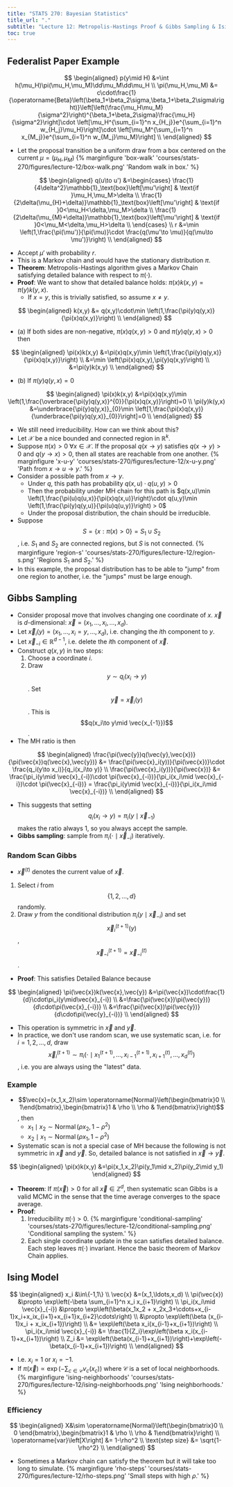 ```yaml
---
title: "STATS 270: Bayesian Statistics"
title_url: "."
subtitle: "Lecture 12: Metropolis-Hastings Proof & Gibbs Sampling & Ising Model (2022-11-03)"
toc: true
---
```


$$
\newcommand{\op}{\operatorname}
\newcommand{\var}[1]{\op{var}\left[#1\right]}
\newcommand{\sd}[1]{\op{sd}\left[#1\right]}
\newcommand{\cov}[2]{\op{cov}\left[#1, #2\right]}
$$

## Federalist Paper Example

$$
\begin{aligned}
p(y\mid H)
&=\int h(\mu_H)\pi(\mu_H,\mu_M)\dd\mu_M\dd\mu_H \\
\pi(\mu_H,\mu_M)
&=
c\cdot\frac{1}{\operatorname{Beta}\left(\beta_1+\beta_2\sigma,\beta_1+\beta_2\sigma\right)}\left[\left(\frac{\mu_H\mu_M}{\sigma^2}\right)^{\beta_1+\beta_2\sigma}\frac{\mu_H}{\sigma^2}\right]\cdot \left[\mu_H^{\sum_{i=1}^n x_{H_j}}e^{\sum_{i=1}^n w_{H_j}\mu_H}\right]\cdot \left[\mu_M^{\sum_{i=1}^n x_{M_j}}e^{\sum_{i=1}^n w_{M_j}\mu_M}\right] \\
\end{aligned}
$$

- Let the proposal transition be a uniform draw from a box centered on the
  current $\mu=(\mu_H,\mu_M)$
  {% marginfigure 'box-walk' 'courses/stats-270/figures/lecture-12/box-walk.png' 'Random walk in box.' %}

$$
\begin{aligned}
q(u\to u')
&=\begin{cases}
  \frac{1}{4\delta^2}\mathbb{1}_\text{box}\left[\mu'\right] & \text{if }\mu_H,\mu_M>\delta \\
  \frac{1}{2\delta(\mu_{H}+\delta)}\mathbb{1}_\text{box}\left[\mu'\right] & \text{if }0<\mu_H<\delta,\mu_M>\delta \\
  \frac{1}{2\delta(\mu_{M}+\delta)}\mathbb{1}_\text{box}\left[\mu'\right] & \text{if }0<\mu_M<\delta,\mu_H>\delta \\
\end{cases} \\
r
&=\min \left(1,\frac{\pi(\mu')}{\pi(\mu)}\cdot \frac{q(\mu'\to \mu)}{q(\mu\to \mu')}\right)
\\
\end{aligned}
$$

- Accept $\mu'$ with probability $r$.
- This is a Markov chain and would have the stationary distribution $\pi$.
- **Theorem**: Metropolis-Hastings algorithm gives a Markov Chain satisfying detailed balance
  with respect to $\pi(\cdot)$.
- **Proof**: We want to show that detailed balance holds: $\pi(x)k(x,y)=\pi(y)k(y,x)$.
  - If $x=y$, this is trivially satisfied, so assume $x\ne y$.

$$
\begin{aligned}
k(x,y)
&= q(x,y)\cdot\min \left(1,\frac{\pi(y)q(y,x)}{\pi(x)q(x,y)}\right) \\
\end{aligned}
$$

- (a) If both sides are non-negative, $\pi(x)q(x,y)>0$ and $\pi(y)q(y,x)>0$ then

$$
\begin{aligned}
\pi(x)k(x,y)
&=\pi(x)q(x,y)\min \left(1,\frac{\pi(y)q(y,x)}{\pi(x)q(x,y)}\right) \\
&=\min \left(\pi(x)q(x,y),\pi(y)q(x,y)\right) \\
&=\pi(y)k(x,y) \\
\end{aligned}
$$

- (b) If $\pi(y)q(y,x)=0$

$$
\begin{aligned}
\pi(x)k(x,y)
&=\pi(x)q(x,y)\min \left(1,\frac{\overbrace{\pi(y)q(y,x)}^{0}}{\pi(x)q(x,y)}\right)=0 \\
\pi(y)k(y,x)
&=\underbrace{\pi(y)q(y,x)}_{0}\min \left[1,\frac{\pi(x)q(x,y)}{\underbrace{\pi(y)q(y,x)}_{0}}\right]=0 \\
\end{aligned}
$$

- We still need irreducibility. How can we think about this?
- Let $\mathcal{X}$ be a nice bounded and connected region in $\mathbb{R}^k$.
- Suppose $\pi(x)>0\;\forall x\in \mathcal{X}$. If the proposal $q(x\to y)$
  satisfies $q(x\to y)>0$ and $q(y\to x)>0$, then all states are reachable from
  one another.
  {% marginfigure 'x-u-y' 'courses/stats-270/figures/lecture-12/x-u-y.png' 'Path from $x\to u\to y$.' %}
- Consider a possible path from $x\to y$.
  - Under $q$, this path has probability $q(x,u)\cdot q(u,y)>0$
  - Then the probability under MH chain for this path is $q(x,u)\min
    \left(1,\frac{\pi(u)q(u,x)}{\pi(x)q(x,u)}\right)\cdot q(u,y)\min \left(1,\frac{\pi(y)q(y,u)}{\pi(u)q(u,y)}\right) > 0$
  - Under the proposal distribution, the chain should be irreducible.
- Suppose $$S=\{x: \pi(x)>0\}=S_1\cup S_2$$, i.e. $S_1$ and $S_2$ are
  connected regions, but $S$ is not connected.
  {% marginfigure 'region-s' 'courses/stats-270/figures/lecture-12/region-s.png' 'Regions $S_1$ and $S_2$.' %}
- In this example, the proposal distribution has to be able to "jump" from one
  region to another, i.e. the "jumps" must be large enough.

## Gibbs Sampling

- Consider proposal move that involves changing one coordinate of $x$.
  $\vec{x}$ is $d$-dimensional: $\vec{x}=(x_1,\ldots,x_i,\ldots,x_d)$.
- Let $\vec{x}_i(y)=(x_1,\ldots,x_i=y,\ldots,x_d)$, i.e. changing the $i$th
  component to $y$.
- Let $\vec{x}_{-i}\in \mathbb{R}^{d-1}$, i.e. delete the $i$th component of $\vec{x}$.
- Construct $q(x,y)$ in two steps:
  1. Choose a coordinate $i$.
  2. Draw $$y\sim q_i(x_i\to y)$$. Set $$\vec{y}=\vec{x}_i(y)$$. This is
     $$q(x_i\to y\mid \vec{x_{-1}})$$.
- The MH ratio is then

$$
\begin{aligned}
\frac{\pi(\vec{y})q(\vec{y},\vec{x})}{\pi(\vec{x})q(\vec{x},\vec{y})}
&= \frac{\pi(\vec{x}_i(y))}{\pi(\vec{x})}\cdot \frac{q_i(y\to x_i)}{q_i(x_i\to y)} \\
\frac{\pi(\vec{x}_i(y))}{\pi(\vec{x})}
&= \frac{\pi_i(y\mid \vec{x}_{-i})\cdot \pi(\vec{x}_{-i})}{\pi_i(x_i\mid \vec{x}_{-i})\cdot \pi(\vec{x}_{-i})}
= \frac{\pi_i(y\mid \vec{x}_{-i})}{\pi_i(x_i\mid \vec{x}_{-i})} \\
\end{aligned}
$$

- This suggests that setting
  $$q_i(x_i\to y)=\pi_i(y\mid\vec{x}_{-1})$$ makes the ratio always 1, so
  you always accept the sample.
- **Gibbs sampling**: sample from $\pi_i(\cdot\mid \vec{x}_{-i})$ iteratively.

### Random Scan Gibbs

- $\vec{x}^{(t)}$ denotes the current value of $\vec{x}$.

1. Select $i$ from $$\{1,2,\ldots,d\}$$ randomly.
2. Draw $y$ from the conditional distribution $\pi_i(y\mid \vec{x}_{-i})$ and
   set $$\vec{x}_i^{(t+1)}(y)$$, $$\vec{x}_{-i}^{(t+1)}=\vec{x}_{-i}^{(t)}$$.

- **Proof**: This satisfies Detailed Balance because

$$
\begin{aligned}
\pi(\vec{x})k(\vec{x},\vec{y})
&=\pi(\vec{x})\cdot\frac{1}{d}\cdot\pi_i(y\mid\vec{x}_{-i}) \\
&=\frac{\pi(\vec{x})\pi(\vec{y})}{d\cdot\pi(\vec{x}_{-i})} \\
&=\frac{\pi(\vec{x})\pi(\vec{y})}{d\cdot\pi(\vec{y}_{-i})} \\
\end{aligned}
$$

- This operation is symmetric in $\vec{x}$ and $\vec{y}$.
- In practice, we don't use random scan, we use systematic scan, i.e. for
  $i=1,2,\ldots,d$, draw $$\vec{x}_i^{(t+1)}\sim \pi_i(\cdot\mid
  x_1^{(t+1)},\ldots,x_{i-1}^{(t+1)},x_{i+1}^{(t)},\ldots,x_d^{(t)})$$, i.e. you
  are always using the "latest" data.

### Example

- $$\vec{x}=(x_1,x_2)\sim \operatorname{Normal}\left(\begin{bmatrix}0 \\ 1\end{bmatrix},\begin{bmatrix}1 & \rho \\ \rho & 1\end{bmatrix}\right)$$, then
  - $x_1\mid x_2\sim \operatorname{Normal}\left(\rho x_2,1-\rho^2 \right)$
  - $x_2\mid x_1\sim \operatorname{Normal}\left(\rho x_1,1-\rho^2 \right)$
- Systematic scan is not a special case of MH because the following is not
  symmetric in $\vec{x}$ and $\vec{y}$. So, detailed balance is not satisfied in
  $\vec{x}\to\vec{y}$.

$$
\begin{aligned}
\pi(x)k(x,y)
&=\pi(x_1,x_2)\pi(y_1\mid x_2)\pi(y_2\mid y_1)
\end{aligned}
$$

- **Theorem**: If $\pi(\vec{x})>0$ for all $\vec{x}\in \mathbb{Z}^d$, then
  systematic scan Gibbs is a valid MCMC in the sense that the time average
  converges to the space average.
- **Proof**:
  1. Irreducibility $\pi(\cdot)>0$.
     {% marginfigure 'conditional-sampling' 'courses/stats-270/figures/lecture-12/conditional-sampling.png' 'Conditional sampling the system.' %}
  2. Each single coordinate update in the scan satisfies detailed balance. Each
     step leaves $\pi(\cdot)$ invariant. Hence the basic theorem of Markov Chain
     applies.

## Ising Model

$$
\begin{aligned}
x_i
&\in\{-1,1\} \\
\vec{x}
&=(x_1,\ldots,x_d) \\
\pi(\vec{x})
&\propto \exp\left(-\beta \sum_{i=1}^n x_i x_{i+1}\right) \\
\pi_i(x_i\mid \vec{x}_{-i})
&\propto \exp\left(\beta(x_1x_2 + x_2x_3+\cdots+x_{i-1}x_i+x_ix_{i+1}+x_{i+1}x_{i+2}\cdots\right) \\
&\propto \exp\left(\beta (x_{i-1}x_i + x_ix_{i+1})\right) \\
&= \exp\left(\beta x_i(x_{i-1}+x_{i+1})\right) \\
\pi_i(x_i\mid \vec{x}_{-i})
&= \frac{1}{Z_i}\exp\left(\beta x_i(x_{i-1}+x_{i+1})\right) \\
Z_i
&= \exp\left(\beta(x_{i-1}+x_{i+1})\right)+\exp\left(-\beta(x_{i-1}+x_{i+1})\right) \\
\end{aligned}
$$

- I.e. $x_i=1$ or $x_i=-1$.
- If $\pi(\vec{x})\propto \exp\left(-\sum_{c\in\mathcal{C}} v_c(x_c)\right)$
  where $\mathcal{C}$ is a set of local neighborhoods.
  {% marginfigure 'ising-neighborhoods' 'courses/stats-270/figures/lecture-12/ising-neighborhoods.png' 'Ising neighborhoods.' %}

### Efficiency

$$
\begin{aligned}
X&\sim \operatorname{Normal}\left(\begin{bmatrix}0 \\ 0 \end{bmatrix},\begin{bmatrix}1 &
\rho \\ \rho & 1\end{bmatrix}\right) \\
\operatorname{var}\left[X\right]
&= 1-\rho^2 \\
\text{step size}
&= \sqrt{1-\rho^2} \\
\end{aligned}
$$

- Sometimes a Markov chain can satisfy the theorem but it will take too long to simulate.
  {% marginfigure 'rho-steps' 'courses/stats-270/figures/lecture-12/rho-steps.png' 'Small steps with high $\rho$.' %}
